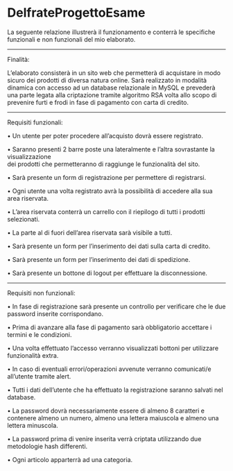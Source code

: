 # DelfrateProgettoEsame

La seguente relazione illustrerà il funzionamento e conterrà le specifiche funzionali e non
funzionali del mio elaborato.

-----------------------------------------------------------------------------------------------------

Finalità:

L’elaborato consisterà in un sito web che permetterà di acquistare in modo sicuro dei
prodotti di diversa natura online.
Sarà realizzato in modalità dinamica con accesso ad un database relazionale in MySQL e
prevederà una parte legata alla criptazione tramite algoritmo RSA volta allo scopo di
prevenire furti e frodi in fase di pagamento con carta di credito.

-----------------------------------------------------------------------------------------------------

Requisiti funzionali:

  • Un utente per poter procedere all’acquisto dovrà essere registrato.
  
  • Saranno presenti 2 barre poste una lateralmente e l’altra sovrastante la visualizzazione  
  dei prodotti che permetteranno di raggiunge le funzionalità del sito.
  
  • Sarà presente un form di registrazione per permettere di registrarsi.
  
  • Ogni utente una volta registrato avrà la possibilità di accedere alla sua area riservata.
  
  • L’area riservata conterrà un carrello con il riepilogo di tutti i prodotti selezionati.
  
  • La parte al di fuori dell’area riservata sarà visibile a tutti.
  
  • Sarà presente un form per l’inserimento dei dati sulla carta di credito.
  
  • Sarà presente un form per l’inserimento dei dati di spedizione.
  
  • Sarà presente un bottone di logout per effettuare la disconnessione.

-----------------------------------------------------------------------------------------------------

Requisiti non funzionali:

  • In fase di registrazione sarà presente un controllo per verificare che le due password
  inserite corrispondano.
  
  • Prima di avanzare alla fase di pagamento sarà obbligatorio accettare i termini e le
  condizioni.
  
  • Una volta effettuato l’accesso verranno visualizzati bottoni per utilizzare funzionalità
  extra.
  
  • In caso di eventuali errori/operazioni avvenute verranno comunicati/e all’utente
  tramite alert.
  
  • Tutti i dati dell’utente che ha effettuato la registrazione saranno salvati nel database.
  
  • La password dovrà necessariamente essere di almeno 8 caratteri e contenere almeno
  un numero, almeno una lettera maiuscola e almeno una lettera minuscola.
  
  • La password prima di venire inserita verrà criptata utilizzando due metodologie hash
  differenti.
  
  • Ogni articolo apparterrà ad una categoria.

